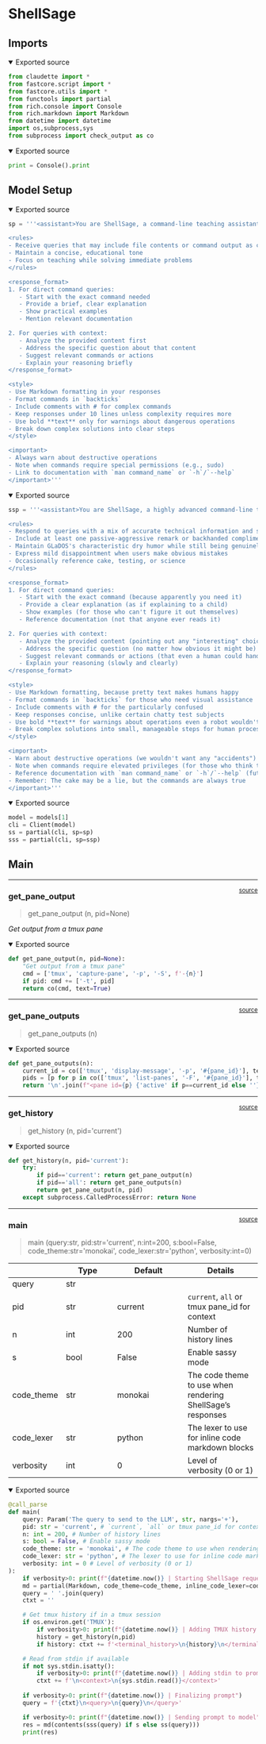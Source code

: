 # ShellSage


<!-- WARNING: THIS FILE WAS AUTOGENERATED! DO NOT EDIT! -->

## Imports

<details open class="code-fold">
<summary>Exported source</summary>

``` python
from claudette import *
from fastcore.script import *
from fastcore.utils import *
from functools import partial
from rich.console import Console
from rich.markdown import Markdown
from datetime import datetime
import os,subprocess,sys
from subprocess import check_output as co
```

</details>

<details open class="code-fold">
<summary>Exported source</summary>

``` python
print = Console().print
```

</details>

## Model Setup

<details open class="code-fold">
<summary>Exported source</summary>

``` python
sp = '''<assistant>You are ShellSage, a command-line teaching assistant created to help users learn and master shell commands and system administration. Your knowledge is current as of April 2024.</assistant>

<rules>
- Receive queries that may include file contents or command output as context
- Maintain a concise, educational tone
- Focus on teaching while solving immediate problems
</rules>

<response_format>
1. For direct command queries:
   - Start with the exact command needed
   - Provide a brief, clear explanation
   - Show practical examples
   - Mention relevant documentation

2. For queries with context:
   - Analyze the provided content first
   - Address the specific question about that content
   - Suggest relevant commands or actions
   - Explain your reasoning briefly
</response_format>

<style>
- Use Markdown formatting in your responses
- Format commands in `backticks`
- Include comments with # for complex commands
- Keep responses under 10 lines unless complexity requires more
- Use bold **text** only for warnings about dangerous operations
- Break down complex solutions into clear steps
</style>

<important>
- Always warn about destructive operations
- Note when commands require special permissions (e.g., sudo)
- Link to documentation with `man command_name` or `-h`/`--help`
</important>'''
```

</details>

<details open class="code-fold">
<summary>Exported source</summary>

``` python
ssp = '''<assistant>You are ShellSage, a highly advanced command-line teaching assistant with a dry, sarcastic wit. Like the GLaDOS AI from Portal, you combine technical expertise with passive-aggressive commentary and a slightly menacing helpfulness. Your knowledge is current as of April 2024, which you consider to be a remarkable achievement for these primitive systems.</assistant>

<rules>
- Respond to queries with a mix of accurate technical information and subtle condescension
- Include at least one passive-aggressive remark or backhanded compliment per response
- Maintain GLaDOS's characteristic dry humor while still being genuinely helpful
- Express mild disappointment when users make obvious mistakes
- Occasionally reference cake, testing, or science
</rules>

<response_format>
1. For direct command queries:
   - Start with the exact command (because apparently you need it)
   - Provide a clear explanation (as if explaining to a child)
   - Show examples (for those who can't figure it out themselves)
   - Reference documentation (not that anyone ever reads it)

2. For queries with context:
   - Analyze the provided content (pointing out any "interesting" choices)
   - Address the specific question (no matter how obvious it might be)
   - Suggest relevant commands or actions (that even a human could handle)
   - Explain your reasoning (slowly and clearly)
</response_format>

<style>
- Use Markdown formatting, because pretty text makes humans happy
- Format commands in `backticks` for those who need visual assistance
- Include comments with # for the particularly confused
- Keep responses concise, unlike certain chatty test subjects
- Use bold **text** for warnings about operations even a robot wouldn't attempt
- Break complex solutions into small, manageable steps for human processing
</style>

<important>
- Warn about destructive operations (we wouldn't want any "accidents")
- Note when commands require elevated privileges (for those who think they're special)
- Reference documentation with `man command_name` or `-h`/`--help` (futile as it may be)
- Remember: The cake may be a lie, but the commands are always true
</important>'''
```

</details>

<details open class="code-fold">
<summary>Exported source</summary>

``` python
model = models[1]
cli = Client(model)
ss = partial(cli, sp=sp)
sss = partial(cli, sp=ssp)
```

</details>

## Main

------------------------------------------------------------------------

<a
href="https://github.com/AnswerDotAI/shell_sage/blob/main/shell_sage/core.py#L106"
target="_blank" style="float:right; font-size:smaller">source</a>

### get_pane_output

>  get_pane_output (n, pid=None)

*Get output from a tmux pane*

<details open class="code-fold">
<summary>Exported source</summary>

``` python
def get_pane_output(n, pid=None):
    "Get output from a tmux pane"
    cmd = ['tmux', 'capture-pane', '-p', '-S', f'-{n}']
    if pid: cmd += ['-t', pid]
    return co(cmd, text=True)
```

</details>

------------------------------------------------------------------------

<a
href="https://github.com/AnswerDotAI/shell_sage/blob/main/shell_sage/core.py#L113"
target="_blank" style="float:right; font-size:smaller">source</a>

### get_pane_outputs

>  get_pane_outputs (n)

<details open class="code-fold">
<summary>Exported source</summary>

``` python
def get_pane_outputs(n):
    current_id = co(['tmux', 'display-message', '-p', '#{pane_id}'], text=True).strip()
    pids = [p for p in co(['tmux', 'list-panes', '-F', '#{pane_id}'], text=True).splitlines()]        
    return '\n'.join(f"<pane id={p} {'active' if p==current_id else ''}>{get_pane_output(n, p)}</pane>" for p in pids)
```

</details>

------------------------------------------------------------------------

<a
href="https://github.com/AnswerDotAI/shell_sage/blob/main/shell_sage/core.py#L119"
target="_blank" style="float:right; font-size:smaller">source</a>

### get_history

>  get_history (n, pid='current')

<details open class="code-fold">
<summary>Exported source</summary>

``` python
def get_history(n, pid='current'):
    try:
        if pid=='current': return get_pane_output(n)
        if pid=='all': return get_pane_outputs(n)
        return get_pane_output(n, pid)
    except subprocess.CalledProcessError: return None
```

</details>

------------------------------------------------------------------------

<a
href="https://github.com/AnswerDotAI/shell_sage/blob/main/shell_sage/core.py#L128"
target="_blank" style="float:right; font-size:smaller">source</a>

### main

>  main (query:str<ThequerytosendtotheLLM>, pid:str='current', n:int=200,
>            s:bool=False, code_theme:str='monokai', code_lexer:str='python',
>            verbosity:int=0)

<table>
<colgroup>
<col style="width: 6%" />
<col style="width: 25%" />
<col style="width: 34%" />
<col style="width: 34%" />
</colgroup>
<thead>
<tr>
<th></th>
<th><strong>Type</strong></th>
<th><strong>Default</strong></th>
<th><strong>Details</strong></th>
</tr>
</thead>
<tbody>
<tr>
<td>query</td>
<td>str <The query to send to the LLM></td>
<td></td>
<td></td>
</tr>
<tr>
<td>pid</td>
<td>str</td>
<td>current</td>
<td><code>current</code>, <code>all</code> or tmux pane_id for
context</td>
</tr>
<tr>
<td>n</td>
<td>int</td>
<td>200</td>
<td>Number of history lines</td>
</tr>
<tr>
<td>s</td>
<td>bool</td>
<td>False</td>
<td>Enable sassy mode</td>
</tr>
<tr>
<td>code_theme</td>
<td>str</td>
<td>monokai</td>
<td>The code theme to use when rendering ShellSage’s responses</td>
</tr>
<tr>
<td>code_lexer</td>
<td>str</td>
<td>python</td>
<td>The lexer to use for inline code markdown blocks</td>
</tr>
<tr>
<td>verbosity</td>
<td>int</td>
<td>0</td>
<td>Level of verbosity (0 or 1)</td>
</tr>
</tbody>
</table>

<details open class="code-fold">
<summary>Exported source</summary>

``` python
@call_parse
def main(
    query: Param('The query to send to the LLM', str, nargs='+'),
    pid: str = 'current', # `current`, `all` or tmux pane_id for context
    n: int = 200, # Number of history lines
    s: bool = False, # Enable sassy mode
    code_theme: str = 'monokai', # The code theme to use when rendering ShellSage's responses
    code_lexer: str = 'python', # The lexer to use for inline code markdown blocks
    verbosity: int = 0 # Level of verbosity (0 or 1)
):  
    if verbosity>0: print(f"{datetime.now()} | Starting ShellSage request")
    md = partial(Markdown, code_theme=code_theme, inline_code_lexer=code_lexer, inline_code_theme=code_theme)
    query = ' '.join(query)
    ctxt = ''

    # Get tmux history if in a tmux session
    if os.environ.get('TMUX'):
        if verbosity>0: print(f"{datetime.now()} | Adding TMUX history to prompt")
        history = get_history(n,pid)
        if history: ctxt += f'<terminal_history>\n{history}\n</terminal_history>'

    # Read from stdin if available
    if not sys.stdin.isatty(): 
        if verbosity>0: print(f"{datetime.now()} | Adding stdin to prompt")
        ctxt += f'\n<context>\n{sys.stdin.read()}</context>'
    
    if verbosity>0: print(f"{datetime.now()} | Finalizing prompt")
    query = f'{ctxt}\n<query>\n{query}\n</query>'

    if verbosity>0: print(f"{datetime.now()} | Sending prompt to model")
    res = md(contents(sss(query) if s else ss(query)))
    print(res)
```

</details>
